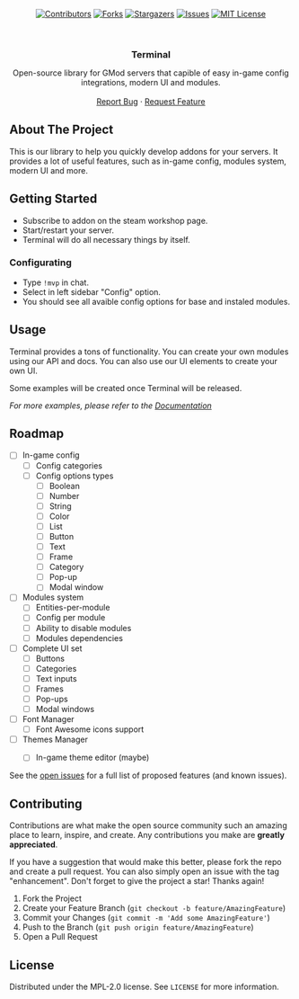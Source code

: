 <a name="readme-top"></a>

<!-- PROJECT SHIELDS -->
<!--
*** I'm using markdown "reference style" links for readability.
*** Reference links are enclosed in brackets [ ] instead of parentheses ( ).
*** See the bottom of this document for the declaration of the reference variables
*** for contributors-url, forks-url, etc. This is an optional, concise syntax you may use.
*** https://www.markdownguide.org/basic-syntax/#reference-style-links
-->

<div align="center">

[![Contributors][contributors-shield]][contributors-url]
[![Forks][forks-shield]][forks-url]
[![Stargazers][stars-shield]][stars-url]
[![Issues][issues-shield]][issues-url]
[![MIT License][license-shield]][license-url]

</div>

<!-- PROJECT LOGO -->
<br />
<div align="center">
  <h3 align="center" style="margin-bottom: 0;">Terminal</h3>
  <p align="center">
    Open-source library for GMod servers that capible of easy in-game config integrations, modern UI and modules.
    <br />
    <br />
    <a href="https://github.com/MULTIVERSE-Project/terminal/issues">Report Bug</a>
    ·
    <a href="https://github.com/MULTIVERSE-Project/terminal/issues">Request Feature</a>
  </p>
</div>

<!-- ABOUT THE PROJECT -->

## About The Project

This is our library to help you quickly develop addons for your servers. It provides a lot of useful features, such as in-game config, modules system, modern UI and more.

<!-- GETTING STARTED -->

## Getting Started

* Subscribe to addon on the steam workshop page.
* Start/restart your server.
* Terminal will do all necessary things by itself.

### Configurating

* Type `!mvp` in chat.
* Select in left sidebar "Config" option.
* You should see all avaible config options for base and instaled modules.

<!-- USAGE EXAMPLES -->

## Usage

Terminal provides a tons of functionality. You can create your own modules using our API and docs. You can also use our UI elements to create your own UI.

Some examples will be created once Terminal will be released.

_For more examples, please refer to the [Documentation](https://docs.multiverse-project.com/terminal/)_

<!-- ROADMAP -->

## Roadmap

- [ ] In-game config
  - [ ] Config categories
  - [ ] Config options types
    - [ ] Boolean
    - [ ] Number
    - [ ] String
    - [ ] Color
    - [ ] List
    - [ ] Button
    - [ ] Text
    - [ ] Frame
    - [ ] Category
    - [ ] Pop-up
    - [ ] Modal window
- [ ] Modules system
  - [ ] Entities-per-module
  - [ ] Config per module
  - [ ] Ability to disable modules
  - [ ] Modules dependencies
- [ ] Complete UI set
  - [ ] Buttons
  - [ ] Categories
  - [ ] Text inputs
  - [ ] Frames
  - [ ] Pop-ups
  - [ ] Modal windows
- [ ] Font Manager
  - [ ] Font Awesome icons support
- [ ] Themes Manager
  - [ ] In-game theme editor (maybe)


See the [open issues](https://github.com/MULTIVERSE-Project/terminal/issues) for a full list of proposed features (and known issues).

<!-- CONTRIBUTING -->

## Contributing

Contributions are what make the open source community such an amazing place to learn, inspire, and create. Any contributions you make are **greatly appreciated**.

If you have a suggestion that would make this better, please fork the repo and create a pull request. You can also simply open an issue with the tag "enhancement".
Don't forget to give the project a star! Thanks again!

1. Fork the Project
2. Create your Feature Branch (`git checkout -b feature/AmazingFeature`)
3. Commit your Changes (`git commit -m 'Add some AmazingFeature'`)
4. Push to the Branch (`git push origin feature/AmazingFeature`)
5. Open a Pull Request

<!-- LICENSE -->

## License

Distributed under the MPL-2.0 license. See `LICENSE` for more information.

<!-- ACKNOWLEDGMENTS -->

<!-- 
## Acknowledgments

- []()
- []()
- []() -->

<!-- MARKDOWN LINKS & IMAGES -->
<!-- https://www.markdownguide.org/basic-syntax/#reference-style-links -->

[contributors-shield]: https://img.shields.io/github/contributors/MULTIVERSE-Project/terminal.svg?style=for-the-badge
[contributors-url]: https://github.com/MULTIVERSE-Project/terminal/graphs/contributors

[forks-shield]: https://img.shields.io/github/forks/MULTIVERSE-Project/terminal.svg?style=for-the-badge
[forks-url]: https://github.com/MULTIVERSE-Project/terminal/network/members

[stars-shield]: https://img.shields.io/github/stars/MULTIVERSE-Project/terminal.svg?style=for-the-badge
[stars-url]: https://github.com/MULTIVERSE-Project/terminal/stargazers

[issues-shield]: https://img.shields.io/github/issues/MULTIVERSE-Project/terminal.svg?style=for-the-badge
[issues-url]: https://github.com/MULTIVERSE-Project/terminal/issues

[license-shield]: https://img.shields.io/github/license/MULTIVERSE-Project/terminal.svg?style=for-the-badge
[license-url]: https://github.com/MULTIVERSE-Project/terminal/blob/main/LICENSE.txt